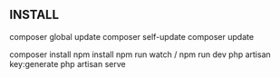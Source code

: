 ## INSTALL

composer global update
composer self-update
composer update

composer install
npm install
npm run watch / npm run dev
php artisan key:generate
php artisan serve